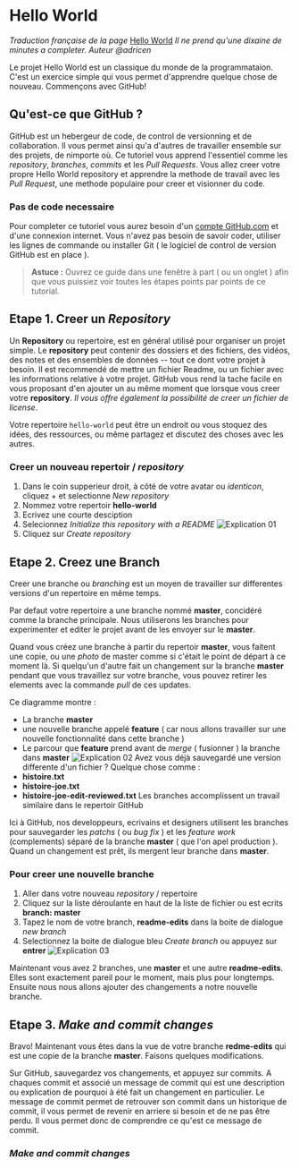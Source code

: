 # Hello World

*Traduction française de la page* [Hello World](https://guides.github.com/activities/hello-world/ "version original")
*Il ne prend qu'une dixaine de minutes a completer.*
*Auteur @adricen*

Le projet Hello World est un classique du monde de la programmataion. C'est un exercice simple qui vous permet d'apprendre quelque chose de nouveau. Commençons avec GitHub!

## Qu'est-ce que GitHub ?

GitHub est un hebergeur de code, de control de versionning et de collaboration. Il vous permet ainsi qu'a d'autres de travailler ensemble sur des projets, de nimporte où.
Ce tutoriel vous apprend l'essentiel comme les *repository*, *branches*, *commits* et les *Pull Requests*. Vous allez creer votre propre Hello World repository et apprendre la methode de travail avec les *Pull Request*, une methode populaire pour creer et visionner du code.

### Pas de code necessaire

Pour completer ce tutoriel vous aurez besoin d'un [compte GitHub.com](https://github.com/) et d'une connexion internet. Vous n'avez pas besoin de savoir coder, utiliser les lignes de commande ou installer Git ( le logiciel de control de version GitHub est en place ).

> **Astuce :** Ouvrez ce guide dans une fenêtre à part ( ou un onglet ) afin que vous puissiez voir toutes les étapes points par points de ce tutorial.

## Etape 1. Creer un *Repository*

Un **Repository** ou repertoire, est en général utilisé pour organiser un projet simple. Le **repository** peut contenir des dossiers et des fichiers, des vidéos, des notes et des ensembles de données -- tout ce dont votre projet à besoin. Il est recommendé de mettre un fichier Readme, ou un fichier avec les informations relative à votre projet. GitHub vous rend la tache facile en vous proposant d'en ajouter un au même moment que lorsque vous creer votre **repository**. *Il vous offre également la possibilité de creer un fichier de license*.

Votre repertoire `hello-world` peut être un endroit ou vous stoquez des idées, des ressources, ou même partagez et discutez des choses avec les autres.

### Creer un nouveau repertoir / *repository*

1. Dans le coin supperieur droit, à côté de votre avatar ou *identicon*, cliquez + et selectionne *New repository*
2. Nommez votre repertoir **hello-world**
3. Ecrivez une courte desciption
4. Selecionnez *Initialize this repository with a README*
![Explication 01](https://guides.github.com/activities/hello-world/create-new-repo.png "Explenation01")
5. Cliquez sur *Create repository*

## Etape 2. Creez une Branch

Creer une branche ou *branching* est un moyen de travailler sur differentes versions d'un repertoire en même temps.

Par defaut votre repertoire a une branche nommé **master**, concidéré comme la branche principale. Nous utiliserons les branches pour experimenter et editer le projet avant de les envoyer sur le **master**.

Quand vous créez une branche à partir du repertoir **master**, vous faitent une copie, ou une *photo* de master comme si c'était le point de départ à ce moment là. Si quelqu'un d'autre fait un changement sur la branche **master** pendant que vous travaillez sur votre branche, vous pouvez retirer les elements avec la commande *pull* de ces updates.

Ce diagramme montre :

+ La branche **master**
+ une nouvelle branche appelé **feature** ( car nous allons travailler sur une nouvelle fonctionnalité dans cette branche )
+ Le parcour que **feature** prend avant de *merge* ( fusionner ) la branche dans **master**
![Explication 02](https://guides.github.com/activities/hello-world/branching.png "Explenation02")
Avez vous déjà sauvegardé une version differente d'un fichier ? Quelque chose comme :
+ **histoire.txt**
+ **histoire-joe.txt**
+ **histoire-joe-edit-reviewed.txt**
Les branches accomplissent un travail similaire dans le repertoir GitHub

Ici à GitHub, nos developpeurs, ecrivains et designers utilisent les branches pour sauvegarder les *patchs* ( ou *bug fix* ) et les *feature work* (complements) séparé de la branche **master** ( que l'on apel production ). Quand un changement est prêt, ils mergent leur branche dans **master**.

### Pour creer une nouvelle branche

1. Aller dans votre nouveau *repository* / repertoire
2. Cliquez sur la liste déroulante en haut de la liste de fichier ou est ecrits **branch: master**
3. Tapez le nom de votre branch, **readme-edits** dans la boite de dialogue *new branch*
4. Selectionnez la boite de dialogue bleu *Create branch* ou appuyez sur **entrer**
![Explication 03](https://guides.github.com/activities/hello-world/readme-edits.gif "Explenation02")

Maintenant vous avez 2 branches, une **master** et une autre **readme-edits**. Elles sont exactement pareil pour le moment, mais plus pour longtemps. Ensuite nous nous allons ajouter des changements a notre nouvelle branche.

## Etape 3. *Make and commit changes*

Bravo!
Maintenant vous êtes dans la vue de votre branche **redme-edits** qui est une copie de la branche **master**. Faisons quelques modifications.

Sur GitHub, sauvegardez vos changements, et appuyez sur commits. A chaques commit et associé un message de commit qui est une description ou explication de pourquoi à été fait un changement en particulier. Le message de commit permet de retrouver son commit dans un historique de commit, il vous permet de revenir en arriere si besoin et de ne pas être perdu. Il vous permet donc de comprendre ce qu'est ce message de commit.

### *Make and commit changes*
